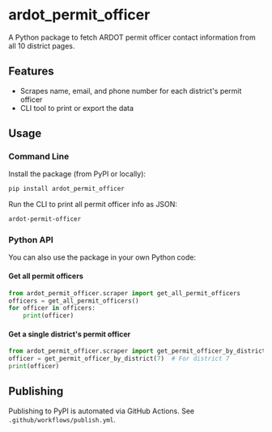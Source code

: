 # ardot_permit_officer

A Python package to fetch ARDOT permit officer contact information from all 10 district pages.

## Features
- Scrapes name, email, and phone number for each district's permit officer
- CLI tool to print or export the data


## Usage

### Command Line

Install the package (from PyPI or locally):

```bash
pip install ardot_permit_officer
```

Run the CLI to print all permit officer info as JSON:

```bash
ardot-permit-officer
```

### Python API

You can also use the package in your own Python code:

#### Get all permit officers
```python
from ardot_permit_officer.scraper import get_all_permit_officers
officers = get_all_permit_officers()
for officer in officers:
	print(officer)
```

#### Get a single district's permit officer
```python
from ardot_permit_officer.scraper import get_permit_officer_by_district
officer = get_permit_officer_by_district(7)  # For district 7
print(officer)
```

## Publishing
Publishing to PyPI is automated via GitHub Actions. See `.github/workflows/publish.yml`.
